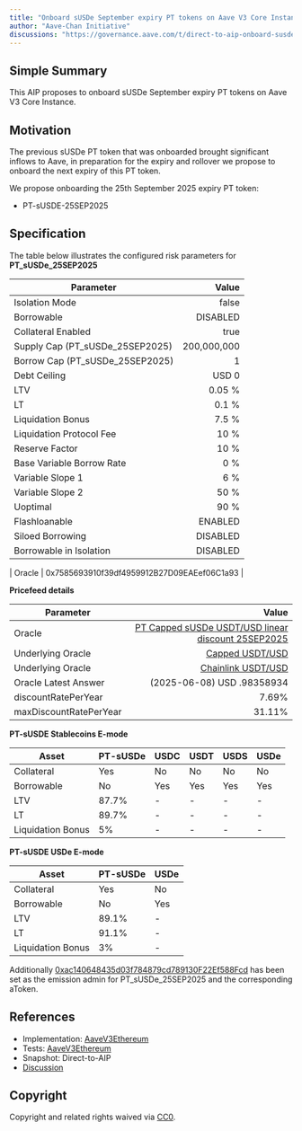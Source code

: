 ```yaml
---
title: "Onboard sUSDe September expiry PT tokens on Aave V3 Core Instance"
author: "Aave-Chan Initiative"
discussions: "https://governance.aave.com/t/direct-to-aip-onboard-susde-september-expiry-pt-tokens-on-aave-v3-core-instance/22313"
---
```


## Simple Summary

This AIP proposes to onboard sUSDe September expiry PT tokens on Aave V3 Core Instance.

## Motivation

The previous sUSDe PT token that was onboarded brought significant inflows to Aave, in preparation for the expiry and rollover we propose to onboard the next expiry of this PT token.

We propose onboarding the 25th September 2025 expiry PT token:

- PT-sUSDE-25SEP2025

## Specification

The table below illustrates the configured risk parameters for **PT_sUSDe_25SEP2025**

| Parameter                       |       Value |
| ------------------------------- | ----------: |
| Isolation Mode                  |       false |
| Borrowable                      |    DISABLED |
| Collateral Enabled              |        true |
| Supply Cap (PT_sUSDe_25SEP2025) | 200,000,000 |
| Borrow Cap (PT_sUSDe_25SEP2025) |           1 |
| Debt Ceiling                    |       USD 0 |
| LTV                             |      0.05 % |
| LT                              |       0.1 % |
| Liquidation Bonus               |       7.5 % |
| Liquidation Protocol Fee        |        10 % |
| Reserve Factor                  |        10 % |
| Base Variable Borrow Rate       |         0 % |
| Variable Slope 1                |         6 % |
| Variable Slope 2                |        50 % |
| Uoptimal                        |        90 % |
| Flashloanable                   |     ENABLED |
| Siloed Borrowing                |    DISABLED |
| Borrowable in Isolation         |    DISABLED |

| Oracle | 0x7585693910f39df4959912B27D09EAEef06C1a93 |

**Pricefeed details**

| Parameter              |                                                                                                                         Value |
| ---------------------- | ----------------------------------------------------------------------------------------------------------------------------: |
| Oracle                 | [PT Capped sUSDe USDT/USD linear discount 25SEP2025](https://etherscan.io/address/0x7585693910f39df4959912b27d09eaeef06c1a93) |
| Underlying Oracle      |                                    [Capped USDT/USD](https://etherscan.io/address/0x260326c220E469358846b187eE53328303Efe19C) |
| Underlying Oracle      |                                 [Chainlink USDT/USD](https://etherscan.io/address/0x3E7d1eAB13ad0104d2750B8863b489D65364e32D) |
| Oracle Latest Answer   |                                                                                                    (2025-06-08) USD .98358934 |
| discountRatePerYear    |                                                                                                                         7.69% |
| maxDiscountRatePerYear |                                                                                                                        31.11% |

**PT-sUSDE Stablecoins E-mode**

| Asset             | PT-sUSDe | USDC | USDT | USDS | USDe |
| ----------------- | -------- | ---- | ---- | ---- | ---- |
| Collateral        | Yes      | No   | No   | No   | No   |
| Borrowable        | No       | Yes  | Yes  | Yes  | Yes  |
| LTV               | 87.7%    | -    | -    | -    | -    |
| LT                | 89.7%    | -    | -    | -    | -    |
| Liquidation Bonus | 5%       | -    | -    | -    | -    |

**PT-sUSDE USDe E-mode**

| Asset             | PT-sUSDe | USDe |
| ----------------- | -------- | ---- |
| Collateral        | Yes      | No   |
| Borrowable        | No       | Yes  |
| LTV               | 89.1%    | -    |
| LT                | 91.1%    | -    |
| Liquidation Bonus | 3%       | -    |

Additionally [0xac140648435d03f784879cd789130F22Ef588Fcd](https://etherscan.io/address/0xac140648435d03f784879cd789130F22Ef588Fcd) has been set as the emission admin for PT_sUSDe_25SEP2025 and the corresponding aToken.

## References

- Implementation: [AaveV3Ethereum](https://github.com/bgd-labs/aave-proposals-v3/blob/main/src/20250627_AaveV3Ethereum_OnboardSUSDeSeptemberExpiryPTTokensOnAaveV3CoreInstance/AaveV3Ethereum_OnboardSUSDeSeptemberExpiryPTTokensOnAaveV3CoreInstance_20250627.sol)
- Tests: [AaveV3Ethereum](https://github.com/bgd-labs/aave-proposals-v3/blob/main/src/20250627_AaveV3Ethereum_OnboardSUSDeSeptemberExpiryPTTokensOnAaveV3CoreInstance/AaveV3Ethereum_OnboardSUSDeSeptemberExpiryPTTokensOnAaveV3CoreInstance_20250627.t.sol)
- Snapshot: Direct-to-AIP
- [Discussion](https://governance.aave.com/t/direct-to-aip-onboard-susde-september-expiry-pt-tokens-on-aave-v3-core-instance/22313)

## Copyright

Copyright and related rights waived via [CC0](https://creativecommons.org/publicdomain/zero/1.0/).
